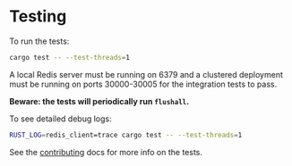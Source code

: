 Testing
=======

To run the tests:

```bash
cargo test -- --test-threads=1
```

A local Redis server must be running on 6379 and a clustered deployment must be running on ports 30000-30005 for the integration tests to pass.

**Beware: the tests will periodically run `flushall`.**

To see detailed debug logs:

```bash
RUST_LOG=redis_client=trace cargo test -- --test-threads=1
```

See the [contributing](../CONTRIBUTING.md) docs for more info on the tests.